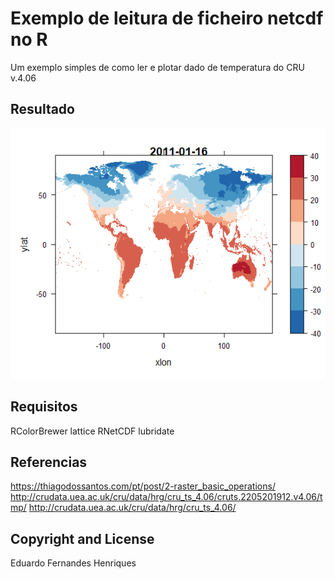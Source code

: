 # Exemplo de leitura de ficheiro netcdf no R
Um exemplo simples de como ler e plotar dado de temperatura
do  CRU v.4.06 
## Resultado

![Alt text](https://github.com/eduardofhenty/scripts-gerais-R/blob/main/exemplo%20de%20leitura%20netcdf%20no%20R/exemplo%20de%20leitura%20CRU-temperatura.png?raw=true?raw=true?raw=true "Resultado do plot")

## Requisitos
RColorBrewer
lattice
RNetCDF
lubridate

## Referencias
https://thiagodossantos.com/pt/post/2-raster_basic_operations/
http://crudata.uea.ac.uk/cru/data/hrg/cru_ts_4.06/cruts.2205201912.v4.06/tmp/
http://crudata.uea.ac.uk/cru/data/hrg/cru_ts_4.06/

## Copyright and License
Eduardo Fernandes Henriques
